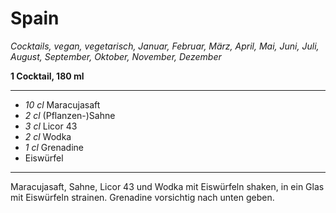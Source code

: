 # Spain

*Cocktails, vegan, vegetarisch, Januar, Februar, März, April, Mai, Juni, Juli, August, September, Oktober, November, Dezember*

**1 Cocktail, 180 ml**

---

- *10 cl* Maracujasaft
- *2 cl* (Pflanzen-)Sahne
- *3 cl* Licor 43
- *2 cl* Wodka
- *1 cl* Grenadine
- Eiswürfel

---

Maracujasaft, Sahne, Licor 43 und Wodka mit Eiswürfeln shaken, in ein Glas mit Eiswürfeln strainen. Grenadine vorsichtig nach unten geben.
